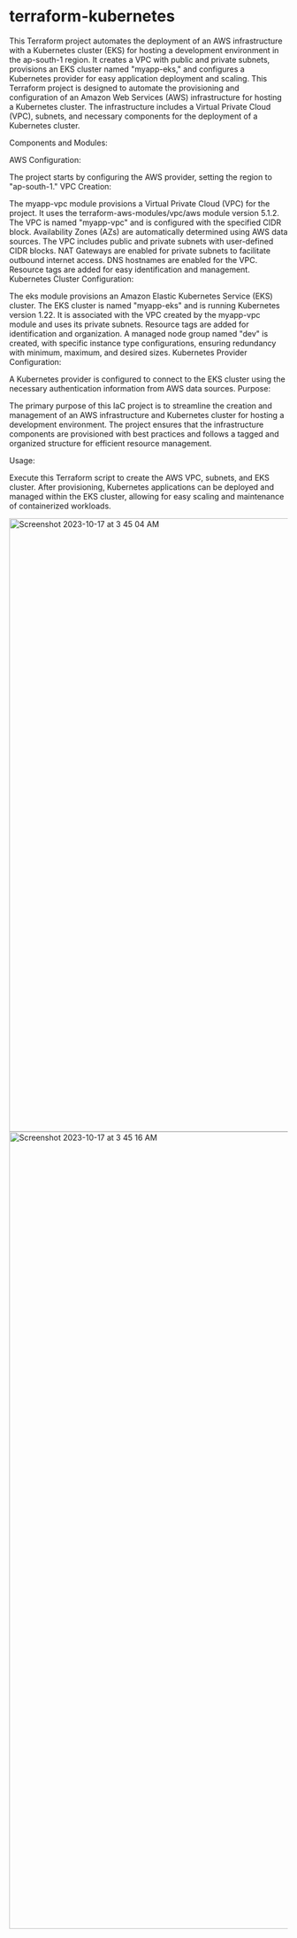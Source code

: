 # terraform-kubernetes
This Terraform project automates the deployment of an AWS infrastructure with a Kubernetes cluster (EKS) for hosting a development environment in the ap-south-1 region. It creates a VPC with public and private subnets, provisions an EKS cluster named "myapp-eks," and configures a Kubernetes provider for easy application deployment and scaling.
This Terraform project is designed to automate the provisioning and configuration of an Amazon Web Services (AWS) infrastructure for hosting a Kubernetes cluster. The infrastructure includes a Virtual Private Cloud (VPC), subnets, and necessary components for the deployment of a Kubernetes cluster.

Components and Modules:

AWS Configuration:

The project starts by configuring the AWS provider, setting the region to "ap-south-1."
VPC Creation:

The myapp-vpc module provisions a Virtual Private Cloud (VPC) for the project. It uses the terraform-aws-modules/vpc/aws module version 5.1.2.
The VPC is named "myapp-vpc" and is configured with the specified CIDR block.
Availability Zones (AZs) are automatically determined using AWS data sources.
The VPC includes public and private subnets with user-defined CIDR blocks.
NAT Gateways are enabled for private subnets to facilitate outbound internet access.
DNS hostnames are enabled for the VPC.
Resource tags are added for easy identification and management.
Kubernetes Cluster Configuration:

The eks module provisions an Amazon Elastic Kubernetes Service (EKS) cluster.
The EKS cluster is named "myapp-eks" and is running Kubernetes version 1.22.
It is associated with the VPC created by the myapp-vpc module and uses its private subnets.
Resource tags are added for identification and organization.
A managed node group named "dev" is created, with specific instance type configurations, ensuring redundancy with minimum, maximum, and desired sizes.
Kubernetes Provider Configuration:

A Kubernetes provider is configured to connect to the EKS cluster using the necessary authentication information from AWS data sources.
Purpose:

The primary purpose of this IaC project is to streamline the creation and management of an AWS infrastructure and Kubernetes cluster for hosting a development environment. The project ensures that the infrastructure components are provisioned with best practices and follows a tagged and organized structure for efficient resource management.

Usage:

Execute this Terraform script to create the AWS VPC, subnets, and EKS cluster.
After provisioning, Kubernetes applications can be deployed and managed within the EKS cluster, allowing for easy scaling and maintenance of containerized workloads. 


<img width="1108" alt="Screenshot 2023-10-17 at 3 45 04 AM" src="https://github.com/Tushar240503/terraform-kubernetes/assets/98592305/867435f1-ab01-4ea7-a052-ce4adcb1fbf3">



<img width="1440" alt="Screenshot 2023-10-17 at 3 45 16 AM" src="https://github.com/Tushar240503/terraform-kubernetes/assets/98592305/9bf3a7b7-2dd6-447c-9536-4d693ab332fd">



